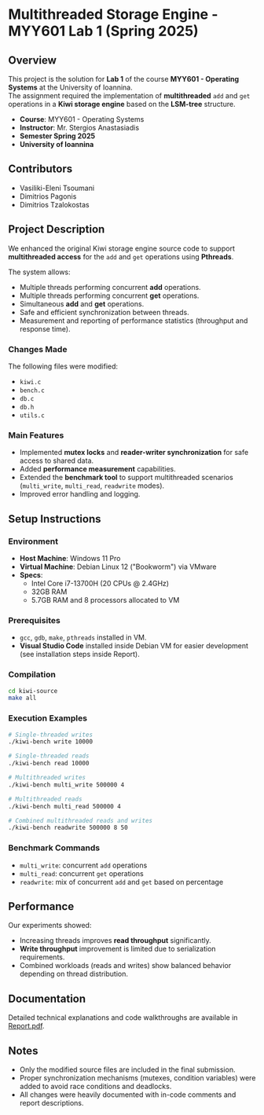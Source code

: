 # Multithreaded Storage Engine - MYY601 Lab 1 (Spring 2025)

## Overview
This project is the solution for **Lab 1** of the course **MYY601 - Operating Systems** at the University of Ioannina.  
The assignment required the implementation of **multithreaded** `add` and `get` operations in a **Kiwi storage engine** based on the **LSM-tree** structure.

- **Course**: MYY601 - Operating Systems
- **Instructor**: Mr. Stergios Anastasiadis
- **Semester Spring 2025** 
- **University of Ioannina**

## Contributors
- Vasiliki-Eleni Tsoumani
- Dimitrios Pagonis
- Dimitrios Tzalokostas

## Project Description
We enhanced the original Kiwi storage engine source code to support **multithreaded access** for the `add` and `get` operations using **Pthreads**.

The system allows:
- Multiple threads performing concurrent **add** operations.
- Multiple threads performing concurrent **get** operations.
- Simultaneous **add** and **get** operations.
- Safe and efficient synchronization between threads.
- Measurement and reporting of performance statistics (throughput and response time).

### Changes Made
The following files were modified:
- `kiwi.c`
- `bench.c`
- `db.c`
- `db.h`
- `utils.c`

### Main Features
- Implemented **mutex locks** and **reader-writer synchronization** for safe access to shared data.
- Added **performance measurement** capabilities.
- Extended the **benchmark tool** to support multithreaded scenarios (`multi_write`, `multi_read`, `readwrite` modes).
- Improved error handling and logging.

## Setup Instructions

### Environment
- **Host Machine**: Windows 11 Pro
- **Virtual Machine**: Debian Linux 12 ("Bookworm") via VMware
- **Specs**:
  - Intel Core i7-13700H (20 CPUs @ 2.4GHz)
  - 32GB RAM
  - 5.7GB RAM and 8 processors allocated to VM

### Prerequisites
- `gcc`, `gdb`, `make`, `pthreads` installed in VM.
- **Visual Studio Code** installed inside Debian VM for easier development (see installation steps inside Report).

### Compilation
```bash
cd kiwi-source
make all
```

### Execution Examples
```bash
# Single-threaded writes
./kiwi-bench write 10000

# Single-threaded reads
./kiwi-bench read 10000

# Multithreaded writes
./kiwi-bench multi_write 500000 4

# Multithreaded reads
./kiwi-bench multi_read 500000 4

# Combined multithreaded reads and writes
./kiwi-bench readwrite 500000 8 50
```

### Benchmark Commands
- `multi_write`: concurrent `add` operations
- `multi_read`: concurrent `get` operations
- `readwrite`: mix of concurrent `add` and `get` based on percentage

## Performance
Our experiments showed:
- Increasing threads improves **read throughput** significantly.
- **Write throughput** improvement is limited due to serialization requirements.
- Combined workloads (reads and writes) show balanced behavior depending on thread distribution.
  
## Documentation
Detailed technical explanations and code walkthroughs are available in [Report.pdf](./Report.pdf).

## Notes
- Only the modified source files are included in the final submission.
- Proper synchronization mechanisms (mutexes, condition variables) were added to avoid race conditions and deadlocks.
- All changes were heavily documented with in-code comments and report descriptions.



